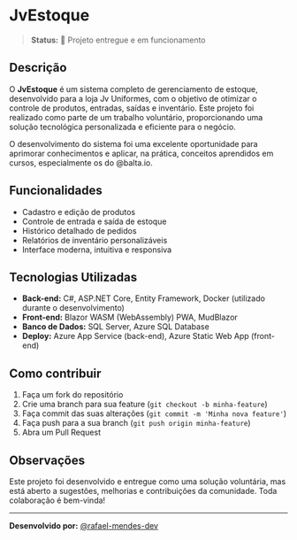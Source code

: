 # JvEstoque

> **Status:** 🚀 Projeto entregue e em funcionamento

## Descrição

O **JvEstoque** é um sistema completo de gerenciamento de estoque, desenvolvido para a loja Jv Uniformes, com o objetivo de otimizar o controle de produtos, entradas, saídas e inventário. Este projeto foi realizado como parte de um trabalho voluntário, proporcionando uma solução tecnológica personalizada e eficiente para o negócio.

O desenvolvimento do sistema foi uma excelente oportunidade para aprimorar conhecimentos e aplicar, na prática, conceitos aprendidos em cursos, especialmente os do @balta.io.

## Funcionalidades

- Cadastro e edição de produtos
- Controle de entrada e saída de estoque
- Histórico detalhado de pedidos
- Relatórios de inventário personalizáveis
- Interface moderna, intuitiva e responsiva

## Tecnologias Utilizadas

- **Back-end:** C#, ASP.NET Core, Entity Framework, Docker (utilizado durante o desenvolvimento)
- **Front-end:** Blazor WASM (WebAssembly) PWA, MudBlazor
- **Banco de Dados:** SQL Server, Azure SQL Database
- **Deploy:** Azure App Service (back-end), Azure Static Web App (front-end)

## Como contribuir

1. Faça um fork do repositório
2. Crie uma branch para sua feature (`git checkout -b minha-feature`)
3. Faça commit das suas alterações (`git commit -m 'Minha nova feature'`)
4. Faça push para a sua branch (`git push origin minha-feature`)
5. Abra um Pull Request

## Observações

Este projeto foi desenvolvido e entregue como uma solução voluntária, mas está aberto a sugestões, melhorias e contribuições da comunidade. Toda colaboração é bem-vinda!

---

**Desenvolvido por:** [@rafael-mendes-dev](https://github.com/rafael-mendes-dev)
